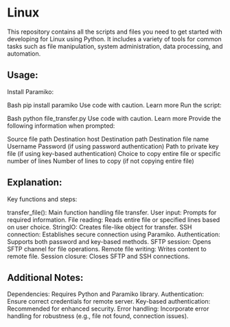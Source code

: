 # Linux
This repository contains all the scripts and files you need to get started with developing for Linux using Python. It includes a variety of tools for common tasks such as file manipulation, system administration, data processing, and automation.

## Usage:

Install Paramiko:

Bash
pip install paramiko
Use code with caution. Learn more
Run the script:

Bash
python file_transfer.py
Use code with caution. Learn more
Provide the following information when prompted:

Source file path
Destination host
Destination path
Destination file name
Username
Password (if using password authentication)
Path to private key file (if using key-based authentication)
Choice to copy entire file or specific number of lines
Number of lines to copy (if not copying entire file)
## Explanation:

Key functions and steps:

transfer_file(): Main function handling file transfer.
User input: Prompts for required information.
File reading: Reads entire file or specified lines based on user choice.
StringIO: Creates file-like object for transfer.
SSH connection: Establishes secure connection using Paramiko.
Authentication: Supports both password and key-based methods.
SFTP session: Opens SFTP channel for file operations.
Remote file writing: Writes content to remote file.
Session closure: Closes SFTP and SSH connections.
## Additional Notes:

Dependencies: Requires Python and Paramiko library.
Authentication: Ensure correct credentials for remote server.
Key-based authentication: Recommended for enhanced security.
Error handling: Incorporate error handling for robustness (e.g., file not found, connection issues).
